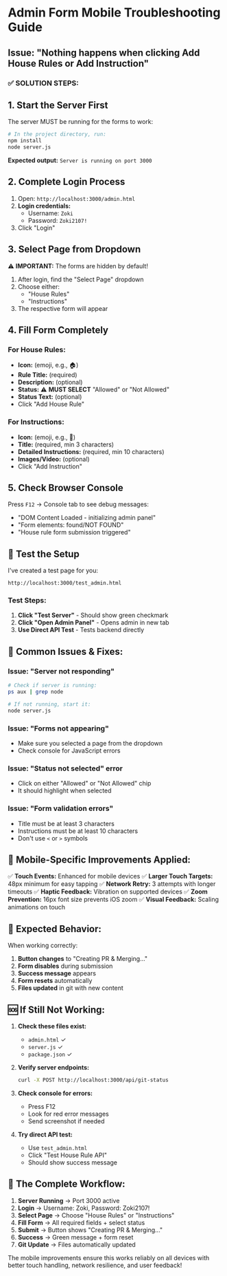 # Admin Form Mobile Troubleshooting Guide

## Issue: "Nothing happens when clicking Add House Rules or Add Instruction"

### ✅ **SOLUTION STEPS:**

## 1. **Start the Server First**
The server MUST be running for the forms to work:

```bash
# In the project directory, run:
npm install
node server.js
```

**Expected output:** `Server is running on port 3000`

## 2. **Complete Login Process**
1. Open: `http://localhost:3000/admin.html`
2. **Login credentials:**
   - Username: `Zoki`
   - Password: `Zoki2107!`
3. Click "Login"

## 3. **Select Page from Dropdown**
⚠️ **IMPORTANT:** The forms are hidden by default!
1. After login, find the "Select Page" dropdown
2. Choose either:
   - "House Rules" 
   - "Instructions"
3. The respective form will appear

## 4. **Fill Form Completely**

### For House Rules:
- **Icon:** (emoji, e.g., 🏠)
- **Rule Title:** (required)
- **Description:** (optional)
- **Status:** ⚠️ **MUST SELECT** "Allowed" or "Not Allowed"
- **Status Text:** (optional)
- Click "Add House Rule"

### For Instructions:
- **Icon:** (emoji, e.g., 📝)
- **Title:** (required, min 3 characters)
- **Detailed Instructions:** (required, min 10 characters)
- **Images/Video:** (optional)
- Click "Add Instruction"

## 5. **Check Browser Console**
Press `F12` → Console tab to see debug messages:
- "DOM Content Loaded - initializing admin panel"
- "Form elements: found/NOT FOUND"
- "House rule form submission triggered"

## 🧪 **Test the Setup**

I've created a test page for you:
```
http://localhost:3000/test_admin.html
```

### Test Steps:
1. **Click "Test Server"** - Should show green checkmark
2. **Click "Open Admin Panel"** - Opens admin in new tab
3. **Use Direct API Test** - Tests backend directly

## 🔧 **Common Issues & Fixes:**

### Issue: "Server not responding"
```bash
# Check if server is running:
ps aux | grep node

# If not running, start it:
node server.js
```

### Issue: "Forms not appearing"
- Make sure you selected a page from the dropdown
- Check console for JavaScript errors

### Issue: "Status not selected" error
- Click on either "Allowed" or "Not Allowed" chip
- It should highlight when selected

### Issue: "Form validation errors"
- Title must be at least 3 characters
- Instructions must be at least 10 characters
- Don't use `<` or `>` symbols

## 📱 **Mobile-Specific Improvements Applied:**

✅ **Touch Events:** Enhanced for mobile devices
✅ **Larger Touch Targets:** 48px minimum for easy tapping
✅ **Network Retry:** 3 attempts with longer timeouts
✅ **Haptic Feedback:** Vibration on supported devices
✅ **Zoom Prevention:** 16px font size prevents iOS zoom
✅ **Visual Feedback:** Scaling animations on touch

## 🎯 **Expected Behavior:**

When working correctly:
1. **Button changes** to "Creating PR & Merging..."
2. **Form disables** during submission
3. **Success message** appears
4. **Form resets** automatically
5. **Files updated** in git with new content

## 🆘 **If Still Not Working:**

1. **Check these files exist:**
   - `admin.html` ✓
   - `server.js` ✓
   - `package.json` ✓

2. **Verify server endpoints:**
   ```bash
   curl -X POST http://localhost:3000/api/git-status
   ```

3. **Check console for errors:**
   - Press F12
   - Look for red error messages
   - Send screenshot if needed

4. **Try direct API test:**
   - Use `test_admin.html` 
   - Click "Test House Rule API"
   - Should show success message

## 🔄 **The Complete Workflow:**

1. **Server Running** → Port 3000 active
2. **Login** → Username: Zoki, Password: Zoki2107!
3. **Select Page** → Choose "House Rules" or "Instructions"
4. **Fill Form** → All required fields + select status
5. **Submit** → Button shows "Creating PR & Merging..."
6. **Success** → Green message + form reset
7. **Git Update** → Files automatically updated

The mobile improvements ensure this works reliably on all devices with better touch handling, network resilience, and user feedback!